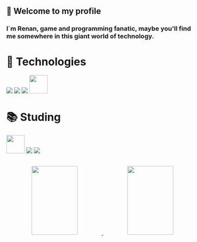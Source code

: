 ## 👋 Welcome to my profile
<h3>I´m Renan, game and programming fanatic, maybe you'll find me somewhere in this giant world of technology.</h3>

# 🚀 Technologies 
<p align="left">
<img src="https://img.icons8.com/color/48/000000/html-5"/>
<img src="https://img.icons8.com/color/48/000000/css3"/>
<img src="https://img.icons8.com/color/48/000000/javascript"/>
<img src="https://i.imgur.com/D7Yj6zz.png"  width="48" height="48"/>
</p>

# 📚 Studing
<p align="left">
<img src="https://cdn.icon-icons.com/icons2/2699/PNG/512/reactjs_logo_icon_168875.png" width="48" height="48"/>
<img src="https://img.icons8.com/color/48/000000/nodejs"/>
<img src="https://img.icons8.com/color/48/000000/typescript"/>
</p>
  


##
<div align="center">
  <a href="https://github.com/ydragonz">
  <img width="49%" height="180em" src="https://github-readme-stats.vercel.app/api?username=renangfreire&show_icons=true&theme=tokyonight&include_all_commits=true&count_private=true"/>
  <img width="49%" height="180em" src="https://github-readme-stats.vercel.app/api/top-langs/?username=renangfreire&layout=compact&langs_count=7&theme=tokyonight"/>
</div>

##

